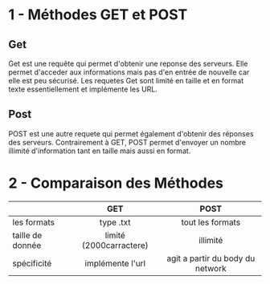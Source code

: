 # 1 - Méthodes GET et POST

## Get 
Get est une requête qui permet d'obtenir une reponse des serveurs.
	Elle permet d'acceder aux informations mais pas d'en entrée de nouvelle car elle est peu sécurisé.
	Les requetes Get sont limité en taille et en format texte essentiellement et implémente les URL.


## Post
POST est une autre requete qui permet également d'obtenir des réponses des serveurs.
Contrairement à GET, POST permet d'envoyer un nombre illimité d'information tant en taille mais aussi en format.

# 2 - Comparaison des Méthodes

|       | GET | POST |
|:------|:---------:|:----------:|
|les formats|type .txt|tout les formats|
|taille de donnée|limité (2000carractere)|illimité|
|spécificité|implémente l'url|agit a partir du body du network|